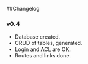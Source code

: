 ##Changelog


### v0.4
 - Database created.
 - CRUD of tables, generated.
 - Login and ACL are OK.
 - Routes and links done.
